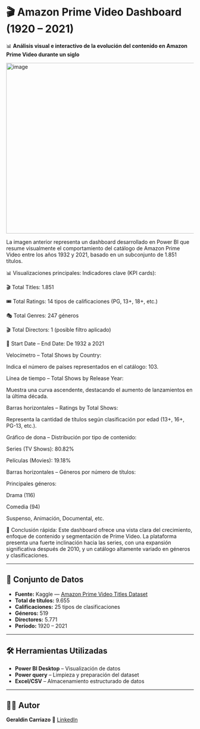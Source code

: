 # 🎬 Amazon Prime Video Dashboard (1920 – 2021)

📊 **Análisis visual e interactivo de la evolución del contenido en Amazon Prime Video durante un siglo**

<img width="831" height="457" alt="image" src="https://github.com/user-attachments/assets/64250ea0-4b80-4a7f-bab3-af7fc264fb50" />

La  imagen anterior  representa un dashboard desarrollado en Power BI que resume visualmente el comportamiento del catálogo de Amazon Prime Video entre los años 1932 y 2021, basado en un subconjunto de 1.851 títulos.

📊 Visualizaciones principales:
Indicadores clave (KPI cards):

🎬 Total Titles: 1.851

🎟️ Total Ratings: 14 tipos de calificaciones (PG, 13+, 18+, etc.)

🎭 Total Genres: 247 géneros

🎬 Total Directors: 1 (posible filtro aplicado)

📅 Start Date – End Date: De 1932 a 2021

Velocímetro – Total Shows by Country:

Indica el número de países representados en el catálogo: 103.

Línea de tiempo – Total Shows by Release Year:

Muestra una curva ascendente, destacando el aumento de lanzamientos en la última década.

Barras horizontales – Ratings by Total Shows:

Representa la cantidad de títulos según clasificación por edad (13+, 16+, PG-13, etc.).

Gráfico de dona – Distribución por tipo de contenido:

Series (TV Shows): 80.82%

Películas (Movies): 19.18%

Barras horizontales – Géneros por número de títulos:

Principales géneros:

Drama (116)

Comedia (94)

Suspenso, Animación, Documental, etc.

🧠 Conclusión rápida:
Este dashboard ofrece una vista clara del crecimiento, enfoque de contenido y segmentación de Prime Video. La plataforma presenta una fuerte inclinación hacia las series, con una expansión significativa después de 2010, y un catálogo altamente variado en géneros y clasificaciones.

---

## 📁 Conjunto de Datos

* **Fuente:** Kaggle — [Amazon Prime Video Titles Dataset](https://www.kaggle.com/datasets/)
* **Total de títulos:** 9.655
* **Calificaciones:** 25 tipos de clasificaciones
* **Géneros:** 519
* **Directores:** 5.771
* **Período:** 1920 – 2021

---

## 🛠️ Herramientas Utilizadas

* **Power BI Desktop** – Visualización de datos
* **Power query** – Limpieza y preparación del dataset
* **Excel/CSV** – Almacenamiento estructurado de datos

---


## 👩‍💻 Autor

**Geraldin Carriazo**
🔗 [LinkedIn](https://www.linkedin.com/in/geraldin-carriazo/)
